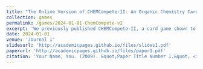 ```yaml
---
title: "The Online Version of CHEMCompete-II: An Organic Chemistry Card Game to Differentiate between Substitution and Elimination Reactions of Alcohols"
collection: games
permalink: /games/2024-01-01-ChemCompete-v2
excerpt: 'We previously published CHEMCompete-II, a card game shown to be successful at improving student comprehension of substitution and elimination reactions of alcohols.4 Once the pandemic disrupted in-person academic instruction, it was impossible to play CHEMCompete-II face-to-face. However, given the effectiveness of the game, as well as the difficulty of substitution and elimination reactions of alcohols, the need to convert the game onto an online platform to accommodate remote learning of this concept was urgent. Additionally, an online organic chemistry game on substitution and elimination reactions of alcohols has yet to be designed. Here, we describe the online version of CHEMCompete-II, and compare its effectiveness in improving student comprehension of these reactions to that of the physical version.<img src='/images/chemcompetev2.png'>' 
date: 2024-01-01
venue: 'Journal 1'
slidesurl: 'http://academicpages.github.io/files/slides1.pdf'
paperurl: 'http://academicpages.github.io/files/paper1.pdf'
citation: 'Your Name, You. (2009). &quot;Paper Title Number 1.&quot; <i>Journal 1</i>. 1(1).'
---
```


